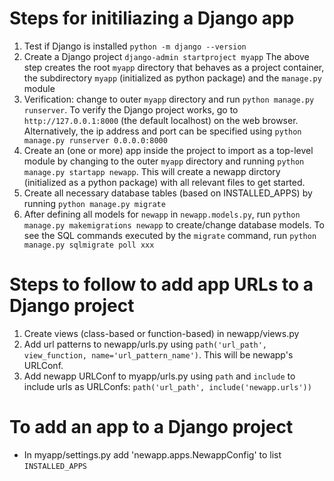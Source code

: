 # Steps for initiliazing a Django app
1. Test if Django is installed `python -m django --version`
2. Create a Django project `django-admin startproject myapp`
The above step creates the root `myapp` directory that behaves as a project container, the subdirectory `myapp` (initialized as python package) and the `manage.py` module
3. Verification: change to outer `myapp` directory and run `python manage.py runserver`. To verify the Django project works, go to `http://127.0.0.1:8000` (the default localhost) on the web browser. Alternatively, the ip address and port can be specified using `python manage.py runserver 0.0.0.0:8000`
4. Create an (one or more) app inside the project to import as a top-level module by changing to the outer `myapp` directory and running `python manage.py startapp newapp`.
This will create a newapp dirctory (initialized as a python package) with all relevant files to get started.
5. Create all necessary database tables (based on INSTALLED_APPS) by running `python manage.py migrate`
6. After defining all models for `newapp` in `newapp.models.py`, run `python manage.py makemigrations newapp` to create/change database models.
To see the SQL commands executed by the `migrate` command, run `python manage.py sqlmigrate poll xxx`

# Steps to follow to add app URLs to a Django project
1. Create views (class-based or function-based) in newapp/views.py
2. Add url patterns to newapp/urls.py using `path('url_path', view_function, name='url_pattern_name')`. This will be newapp's URLConf.
3. Add newapp URLConf to myapp/urls.py using `path` and `include` to include urls as URLConfs: `path('url_path', include('newapp.urls'))`

# To add an app to a Django project
- In myapp/settings.py add 'newapp.apps.NewappConfig' to list `INSTALLED_APPS`
